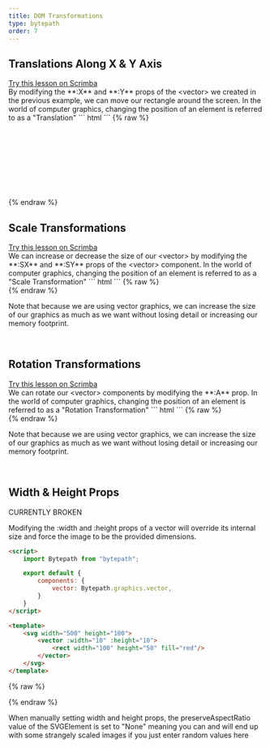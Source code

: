 ```yaml
---
title: DOM Transformations
type: bytepath
order: 7
---
```

## Translations Along X & Y Axis

<div class="scrimba"><a href="" target="_blank" rel="noopener noreferrer">Try this lesson on Scrimba</a></div>
By modifying the **:X** and **:Y** props of the &lt;vector&gt; we created in the previous example, we can move our rectangle around the screen. In the world of computer graphics, changing the position of an element is referred to as a "Translation"
``` html
<script>
    import Bytepath from "bytepath";

    export default {
        components: {
            vector: Bytepath.graphics.vector,
        }
    }
</script>

<template>
    <vector :x="100" :y="100">
        <rect width="50" height="50" fill="red" />
    </vector>
</template>
```
{% raw %}
<div id="vector-rect-xy-prop" class="demo">
    <svg>
        <vector-rect-xy-props />
    </svg>
</div>
<script>
var app3 = new window.vueapp({ el: '#vector-rect-xy-prop' })
</script>
{% endraw %}

<br />

## Scale Transformations

<div class="scrimba"><a href="" target="_blank" rel="noopener noreferrer">Try this lesson on Scrimba</a></div>
We can increase or decrease the size of our &lt;vector&gt; by modifying the **:SX** and **:SY** props of the &lt;vector&gt; component. In the world of computer graphics, changing the position of an element is referred to as a "Scale Transformation"
``` html
<script>
    import Bytepath from "bytepath";

    export default {
        components: {
            vector: Bytepath.graphics.vector,
        }
    }
</script>

<template>
    <svg width="100%" height="100%">
        <vector>
            <rect width="50" height="50" fill="red" />
        </vector>
        
        <vector :x="100" :sx="2" :sy="2">
            <rect width="50" height="50" fill="blue" />
        </vector>
        
        <vector :x="275" :sx="4" :sy="3">
            <rect width="50" height="50" fill="green" />
        </vector>
        
        <vector :x="425" :sx="0.5" :sy="3">
            <rect width="50" height="50" fill="orange" />
        </vector>
    </svg>
</template>
```
{% raw %}
<div id="vector-rect-scale-prop" class="demo">
    <vector-rect-scale-props />
</div>
<script>
var app4 = new window.vueapp({ el: '#vector-rect-scale-prop' })
</script>
{% endraw %}

<p class="tip success">Note that because we are using vector graphics, we can increase the size of our graphics as much as we want without losing detail or increasing our memory footprint.</p> 

<br />

## Rotation Transformations

<div class="scrimba"><a href="" target="_blank" rel="noopener noreferrer">Try this lesson on Scrimba</a></div>
We can rotate our &lt;vector&gt; components by modifying the **:A** prop. In the world of computer graphics, changing the position of an element is referred to as a "Rotation Transformation"
``` html
<script>
    import Bytepath from "bytepath";

    export default {
        components: {
            vector: Bytepath.graphics.vector,
        }
    }
</script>

<template>
    <svg width="100%" height="100%">
        <g transform="translate(0, 50)">
            <vector>
                <rect width="100" height="50" fill="red"/>
            </vector>
            <vector :a="45" :x="125">
                <rect width="100" height="50" fill="blue"/>
            </vector>

            <vector :a="90" :x="225">
                <rect width="100" height="50" fill="green"/>
            </vector>

            <vector :a="200" :x="325">
                <rect width="100" height="50" fill="orange"/>
            </vector>
        </g>
    </svg>
</template>
```
{% raw %}
<div id="vector-rect-rotate-prop" class="demo">
    <vector-rect-rotate-props />
</div>
<script>
var app4 = new window.vueapp({ el: '#vector-rect-rotate-prop' })
</script>
{% endraw %}

<p class="tip success">Note that because we are using vector graphics, we can increase the size of our graphics as much as we want without losing detail or increasing our memory footprint.</p> 

<br />

## Width & Height Props

<p class="tip">CURRENTLY BROKEN</p>

Modifying the :width and :height props of a vector will override its internal size and force the image to be the provided dimensions.
``` html
<script>
    import Bytepath from "bytepath";

    export default {
        components: {
            vector: Bytepath.graphics.vector,
        }
    }
</script>

<template>
    <svg width="500" height="100">
        <vector :width="10" :height="10">
            <rect width="100" height="50" fill="red"/>
        </vector>
    </svg>
</template>
```
{% raw %}
<div id="vector-rect-eh-prop" class="demo">
    <vector-wh-props />
</div>
<script>
var app4 = new window.vueapp({ el: '#vector-rect-eh-prop' })
</script>
{% endraw %}

<p class="tip">When manually setting width and height props, the preserveAspectRatio value of the SVGElement is set to "None" meaning you can and will end up with some strangely scaled images if you just enter random values here</p> 

<br />
